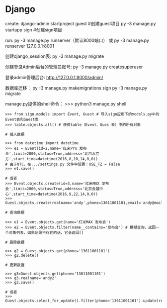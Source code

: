 # Django

create:
	django-admin startproject guest #创建guest项目
	py -3 manage.py startapp sign #创建sign项目

run:
	py -3 manage.py runserver（默认8000端口）
	或 py -3 manage.py runserver 127.0.0.1:8001

创建django_session表:
	py -3 manage.py migrate

创建登录Admin后台的管理员账号:
	py -3 manage.py createsuperuser

登录admin管理后台:
	http://127.0.0.1:8000/admin/

数据库迁移：
	py -3 manage.py makemigrations sign
	py -3 manage.py migrate

manage.py提供的shell命令：
	>>> python3 manage.py shell

	>>> from sign.models import Event, Guest # 导入sign应用下的models.py中的Event表和Guest表
	>>> table.objects.all() # 获得table（Event、Gues 表）中的所有对象

	# 插入数据

	>>> from datetime import datetime
	>>> e1 = Event(id=2,name='红米Pro 发布会',limit=2000,status=True,address='北京水立方',start_time=datetime(2016,8,10,14,0,0))
	# 由于UTC，在.../settings.py 文件中设置：USE_TZ = False
	>>> e1.save()

	# 或者
	>>> Event.objects.create(id=3,name='红米MAX 发布会',limit=2000,status=True,address='北京会展中心',start_time=datetime(2016,9,22,14,0,0))
	>>> Guest.objects.create(realname='andy',phone=13611001101,email='andy@mail.com',sign=False,event_id=3)

	# 查询数据

	>>> e1 = Event.objects.get(name='红米MAX 发布会')
	>>> e2 = Event.objects.filter(name__contains='发布会') # 模糊查询，返回一个对象列表，如果记录不存在的话，它会返回[]

	# 删除数据

	>>> g2 = Guest.objects.get(phone='13611001101')
	>>> g2.delete()

	# 更新数据

	>>> g3=Guest.objects.get(phone='13611001101')
	>>> g3.realname='andy2'
	>>> g3.save()

	# 或者
	>>> Guest.objects.select_for_update().filter(phone='13611001101').update(realname='andy')
